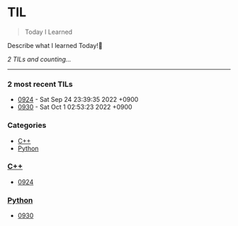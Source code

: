 # TIL
> Today I Learned

Describe what I learned Today!💫


_2 TILs and counting..._

---

### 2 most recent TILs

- [0924](C++/0924.md) - Sat Sep 24 23:39:35 2022 +0900
- [0930](Python/0930.md) - Sat Oct 1 02:53:23 2022 +0900

### Categories

- [C++](#C++)
- [Python](#Python)

### [C++](#C++)
- [0924](C++/0924.md)

### [Python](#Python)
- [0930](Python/0930.md)

[1]: https://simonwillison.net/2020/Apr/20/self-rewriting-readme/
[2]: https://github.com/jbranchaud/til

